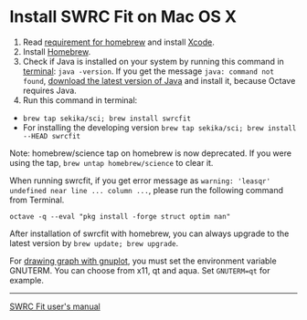 # Install SWRC Fit on Mac OS X

1. Read [requirement for homebrew](https://github.com/Homebrew/homebrew/blob/master/share/doc/homebrew/Installation.md#requirements) and install [Xcode](https://itunes.apple.com/us/app/xcode/id497799835).
2. Install [Homebrew](http://brew.sh/).
3. Check if Java is installed on your system by running this command in [terminal](https://en.wikipedia.org/wiki/Terminal_(OS_X)): `java -version`. If you get the message `java: command not found`, [download the latest version of Java](https://www.java.com/download/) and install it, because Octave requires Java.
4. Run this command in terminal:
 - `brew tap sekika/sci; brew install swrcfit`
 - For installing the developing version `brew tap sekika/sci; brew install --HEAD swrcfit`

Note: homebrew/science tap on homebrew is now deprecated. If you were using the tap, `brew untap homebrew/science` to clear it.

When running swrcfit, if you get error message as `warning: 'leasqr' undefined near line ... column ...`, please run the following command from Terminal.

```
octave -q --eval "pkg install -forge struct optim nan"
```

After installation of swrcfit with homebrew, you can always upgrade to the latest version by `brew update; brew upgrade`.

For [drawing graph with gnuplot](graph.md), you must set the environment variable GNUTERM. You can choose from x11, qt and aqua. Set `GNUTERM=qt` for example.

----
[SWRC Fit user's manual](README.md)
